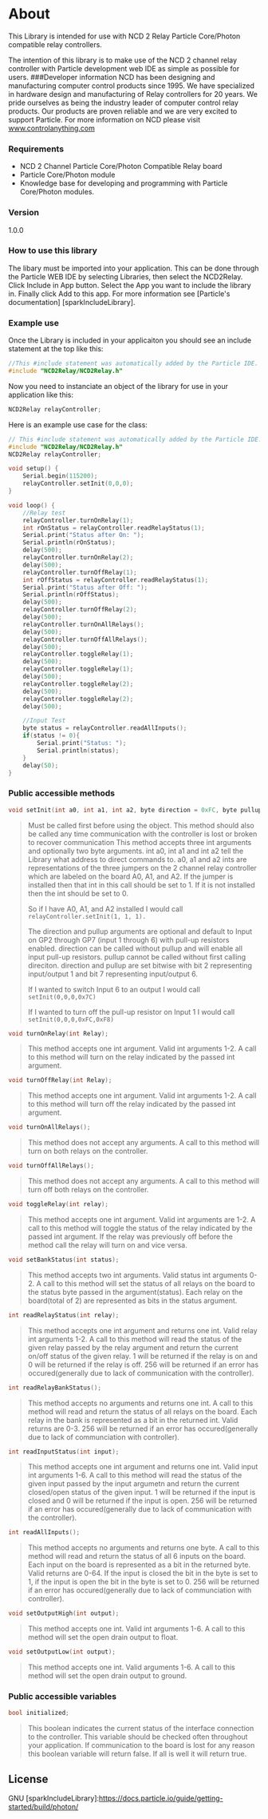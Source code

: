# About

This Library is intended for use with NCD 2 Relay Particle Core/Photon compatible relay controllers.

The intention of this library is to make use of the NCD 2 channel relay controller with Particle development web IDE as simple as possible for users.
###Developer information
NCD has been designing and manufacturing computer control products since 1995.  We have specialized in hardware design and manufacturing of Relay controllers for 20 years.  We pride ourselves as being the industry leader of computer control relay products.  Our products are proven reliable and we are very excited to support Particle.  For more information on NCD please visit www.controlanything.com

### Requirements
- NCD 2 Channel Particle Core/Photon Compatible Relay board
- Particle Core/Photon module
- Knowledge base for developing and programming with Particle Core/Photon modules.

### Version
1.0.0

### How to use this library

The libary must be imported into your application.  This can be done through the Particle WEB IDE by selecting Libraries, then select the NCD2Relay.  Click Include in App button.  Select the App you want to include the library in.  Finally click Add to this app.  For more information see [Particle's documentation] [sparkIncludeLibrary].

### Example use

Once the Library is included in your applicaiton you should see an include statement at the top like this:
```cpp
//This #include statement was automatically added by the Particle IDE.
#include "NCD2Relay/NCD2Relay.h"
```

Now you need to instanciate an object of the library for use in your application like this:
```cpp
NCD2Relay relayController;
```

Here is an example use case for the class:
```cpp
// This #include statement was automatically added by the Particle IDE.
#include "NCD2Relay/NCD2Relay.h"
NCD2Relay relayController;

void setup() {
    Serial.begin(115200);
    relayController.setInit(0,0,0);
}

void loop() {
    //Relay test
    relayController.turnOnRelay(1);
    int rOnStatus = relayController.readRelayStatus(1);
    Serial.print("Status after On: ");
    Serial.println(rOnStatus);
    delay(500);
    relayController.turnOnRelay(2);
    delay(500);
    relayController.turnOffRelay(1);
    int rOffStatus = relayController.readRelayStatus(1);
    Serial.print("Status after Off: ");
    Serial.println(rOffStatus);
    delay(500);
    relayController.turnOffRelay(2);
    delay(500);
    relayController.turnOnAllRelays();
    delay(500);
    relayController.turnOffAllRelays();
    delay(500);
    relayController.toggleRelay(1);
    delay(500);
    relayController.toggleRelay(1);
    delay(500);
    relayController.toggleRelay(2);
    delay(500);
    relayController.toggleRelay(2);
    delay(500);

    //Input Test
    byte status = relayController.readAllInputs();
    if(status != 0){
        Serial.print("Status: ");
        Serial.println(status);
    }
    delay(50);
}
```

### Public accessible methods
```cpp
void setInit(int a0, int a1, int a2, byte direction = 0xFC, byte pullup = 0xFC);
```
>Must be called first before using the object.  This method should also be called any time communication with
>the controller is lost or broken to recover communication  This method accepts three int arguments and optionally
>two byte arguments.  int a0, int a1 and int a2 tell the Library what address to direct commands to.  a0, a1 and a2 
>ints are representations of the three jumpers on the 2 channel relay controller which are labeled on the board A0, 
>A1, and A2.  If the jumper is installed then that int in this call should be set to 1.  If it is not installed then
>the int should be set to 0.
>
>So if I have A0, A1, and A2 installed I would call ```relayController.setInit(1, 1, 1).```
>
>The direction and pullup arguments are optional and default to Input on GP2 through GP7 (input 1 through 6) with
>pull-up resistors enabled. direction can be called without pullup and will enable all input pull-up resistors. 
>pullup cannot be called without first calling direciton. direction and pullup are set bitwise with bit 2 representing
>input/output 1 and bit 7 representing input/output 6.
>
>If I wanted to switch Input 6 to an output I would call ```setInit(0,0,0,0x7C)```
>
>If I wanted to turn off the pull-up resistor on Input 1 I would call ```setInit(0,0,0,0xFC,0xF8)```


```cpp
void turnOnRelay(int Relay);
```
>This method accepts one int argument.  Valid int arguments 1-2.  A call to this method will turn on the
>relay indicated by the passed int argument.


```cpp
void turnOffRelay(int Relay);
```
>This method accepts one int argument.  Valid int arguments 1-2.  A call to this method will turn off the relay
>indicated by the passed int argument.


```cpp
void turnOnAllRelays();
```
>This method does not accept any arguments.  A call to this method will turn on both relays on the
>controller.


```cpp
void turnOffAllRelays();
```
>This method does not accept any arguments.  A call to this method will turn off both relays on the
>controller.


```cpp
void toggleRelay(int relay);
```
>This method accepts one int argument.  Valid int arguments are 1-2.  A call to this method will toggle the
>status of the relay indicated by the passed int argument.  If the relay was previously off before the method
>call the relay will turn on and vice versa.


```cpp
void setBankStatus(int status);
```
>This method accepts two int arguments.  Valid status int arguments 0-2.  A call
>to this method will set the status of all relays on the board to the status byte passed in
the argument(status).  Each relay on the board(total of 2) are represented as bits in the status
>argument.


```cpp
int readRelayStatus(int relay);
```
>This method accepts one int argument and returns one int.  Valid relay int arguments 1-2.  A call to this
>method will read the status of the given relay passed by the relay argument and return the current on/off
>status of the given relay.  1 will be returned if the relay is on and 0 will be returned if the relay is off.
>256 will be returned if an error has occured(generally due to lack of communication with the controller).


```cpp
int readRelayBankStatus();
```
>This method accepts no arguments and returns one int.  A call to this
>method will read and return the status of all relays on the board.
>Each relay in the bank is represented as a bit in the returned int.  Valid returns are 0-3.  256 will be
>returned if an error has occured(generally due to lack of communciation with controller).


```cpp
int readInputStatus(int input);
```
>This method accepts one int argument and returns one int.  Valid input int arguments 1-6.  A call to this
>method will read the status of the given input passed by the input argumetn and return the current closed/open
>status of the given input.  1 will be returned if the input is closed and 0 will be returned if the input is open.
>256 will be returned if an error has occured(generally due to lack of communication with the controller).


```cpp
int readAllInputs();
```
>This method accepts no arguments and returns one byte.  A call to this
>method will read and return the status of all 6 inputs on the board.
>Each input on the board is represented as a bit in the returned byte.  Valid returns are 0-64.  If the input is closed
>the bit in the byte is set to 1, if the input is open the bit in the byte is set to 0.  256 will be
>returned if an error has occured(generally due to lack of communciation with controller).

```cpp
void setOutputHigh(int output);
```
>This method accepts one int. Valid int arguments 1-6. A call to this method will set the open drain output
>to float.

```cpp
void setOutputLow(int output);
```
>This method accepts one int. Valid arguments 1-6. A call to this method will set the open drain output to ground.

### Public accessible variables
```cpp
bool initialized;
```
>This boolean indicates the current status of the interface connection to the controller.  This variable should
>be checked often throughout your application.  If communication to the board is lost for any reason this
>boolean variable will return false.  If all is well it will return true.


License
----

GNU
[sparkIncludeLibrary]:https://docs.particle.io/guide/getting-started/build/photon/
